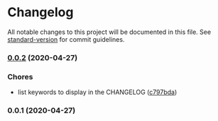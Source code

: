 # Changelog

All notable changes to this project will be documented in this file. See [standard-version](https://github.com/conventional-changelog/standard-version) for commit guidelines.

### [0.0.2](https://github.com/ALT-F1/ChecklistPWA/compare/v0.0.1...v0.0.2) (2020-04-27)


### Chores

* list keywords to display in the CHANGELOG ([c797bda](https://github.com/ALT-F1/ChecklistPWA/commit/c797bda60b8c766f3accdcf49bace68a4ace978e))

### 0.0.1 (2020-04-27)
